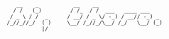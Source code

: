        __    _           __    __
      / /   (_)         / /_  / /  ___   ____ ___
     / _ \ / /  _      / __/ / _ \/ -_) / __// -_) _
    /_//_//_/  ( )     \__/ /_//_/\__/ /_/   \__/ (_)
               |/